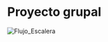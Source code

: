 # Proyecto grupal
![Flujo_Escalera](https://user-images.githubusercontent.com/91721552/146678385-f977a847-e57c-48f9-9aa2-20bc09d0b603.png)
